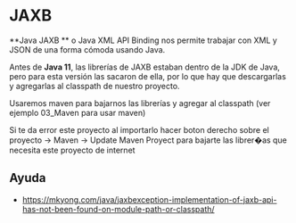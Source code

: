 
# JAXB

**Java JAXB ** o Java XML API Binding nos permite trabajar con XML y JSON de una forma cómoda usando Java.

Antes de **Java 11**, las librerías de JAXB estaban dentro de la JDK de Java, pero para esta versión las sacaron de ella, por lo que hay que descargarlas y agregarlas al classpath de nuestro proyecto.

Usaremos maven para bajarnos las librerías y agregar al classpath (ver ejemplo 03_Maven para usar maven)

Si te da error este proyecto al importarlo hacer boton derecho sobre el proyecto -> Maven -> Update Maven Proyect para bajarte las librer�as que necesita este proyecto de internet

## Ayuda

- <https://mkyong.com/java/jaxbexception-implementation-of-jaxb-api-has-not-been-found-on-module-path-or-classpath/>